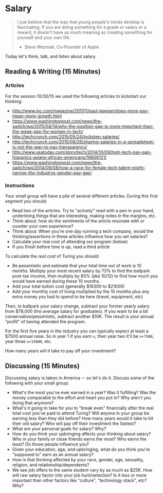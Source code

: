 # Salary

> I just believe that the way that young people's minds develop is fascinating.
> If you are doing something for a grade or salary or a reward, it doesn't have
> as much meaning as creating something for yourself and your own life.
> - *Steve Wozniak*, Co-Founder of Apple

Today let's think, talk, and listen about salary.

## Reading & Writing (15 Minutes)

### Articles

For the session 10/30/15 we used the following articles to kickstart our thinking:

* http://www.inc.com/magazine/201511/paul-keegan/does-more-pay-mean-more-growth.html
* https://www.washingtonpost.com/news/the-switch/wp/2015/04/14/why-the-position-gap-is-more-important-than-the-wage-gap-for-women-in-tech/
* http://techcrunch.com/2015/05/24/lockstep-salaries/
* http://techcrunch.com/2015/08/26/sharing-salaries-in-a-spreadsheet-is-not-the-way-to-pay-transparency/
* http://www.usatoday.com/story/tech/2014/10/09/high-tech-pay-gap-hispanics-asians-african-americans/16606121/
* https://www.washingtonpost.com/news/the-switch/wp/2014/09/08/how-a-race-for-female-tech-talent-might-narrow-the-industrys-gender-pay-gap/

### Instructions

Your small group will have a pile of several different articles. During this first segment you should:

* Read two of the articles. Try to "actively" read with a pen in your hand, underlining things that are interesting, making notes in the margins, etc.
* Think about: how do the sentiments of the article resonate with or counter your
own experience?
* Think about: When you're one day running a tech company, would the thinking/assertions in these articles influence how you set salaries?
* Calculate your real cost of attending our program (below)
* If you finish before time is up, read a third article

To calculate the *real cost* of Turing you should:

* Be pessimistic and estimate that your total time out of work is 10 months. Multiply your most recent salary by 73% to find the ballpark post-tax income, then multiply by 83% (aka 10/12) to find how much you would have earned during these 10 months.
* Add your total tuition cost (generally $16300 to $21000)
* Add your monthly cost of living multiplied by the 10 months plus any extra money you had to spend to be here (travel, equipment, etc)

Then, to ballpark your salary change, subtract your former yearly salary from $78,000 (the average salary for graduates). If you want to be a bit conservative/pessimistic, subtract another $10K. The result is your annual "profit" of having attended the program.

For the first five years in the industry you can typically expect at least a $7500 annual raise. So in year 1 if you earn `x`, then year two it'll be `x+7500`, year three `x+15000`, etc.

How many years will it take to pay off your investment?

## Discussing (15 Minutes)

Discussing salary is taboo in America -- so let's do it. Discuss some of the
following with your small group:

* What's the most you've ever earned in a year? Was it fulfilling? Was the
money comparable to the effort and heart you put in? Why aren't you doing that
anymore?
* What's it going to take for you to "break even" financially after the real
total cost you've paid to attend Turing? Will anyone in your group be earning less than they did before? How many years would it take to hit their old salary? Who will pay off their investment the fastest?
* What are your personal goals for salary? Why?
* How do you think your upbringing affects your thinking about salary? Who in your family or close friends earns the most? Who earns the least? Do those people influence you?
* Given your education, age, and upbringing, what do you think you're "supposed to" earn as an annual salary?
* How is that thinking affected by your race, gender, age, sexuality, religion, and relationship/dependents?
* We see job offers to the same student vary by as much as $25K. How will raw salary factor into your job hunt/selection? Is it less or more important than other factors like "culture", "technology stack", etc? Why?
